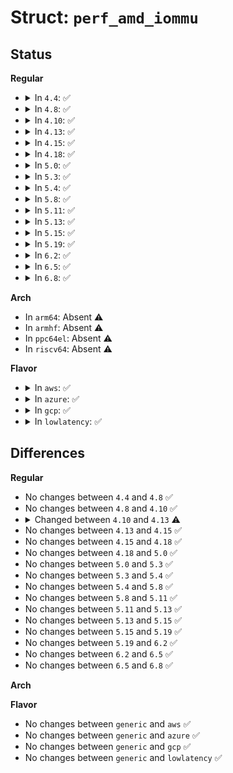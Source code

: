 # Struct: <code>perf_amd_iommu</code>

## Status
<b>Regular</b>
<ul>
<li>
<details>
<summary>In <code>4.4</code>: ✅</summary>

```c
struct perf_amd_iommu {
    struct pmu pmu;
    u8 max_banks;
    u8 max_counters;
    u64 cntr_assign_mask;
    raw_spinlock_t lock;
    const struct attribute_group * attr_groups[4];
};
```
</details>
</li>
<li>
<details>
<summary>In <code>4.8</code>: ✅</summary>

```c
struct perf_amd_iommu {
    struct pmu pmu;
    u8 max_banks;
    u8 max_counters;
    u64 cntr_assign_mask;
    raw_spinlock_t lock;
    const struct attribute_group * attr_groups[4];
};
```
</details>
</li>
<li>
<details>
<summary>In <code>4.10</code>: ✅</summary>

```c
struct perf_amd_iommu {
    struct pmu pmu;
    u8 max_banks;
    u8 max_counters;
    u64 cntr_assign_mask;
    raw_spinlock_t lock;
    const struct attribute_group * attr_groups[4];
};
```
</details>
</li>
<li>
<details>
<summary>In <code>4.13</code>: ✅</summary>

```c
struct perf_amd_iommu {
    struct list_head list;
    struct pmu pmu;
    struct amd_iommu *iommu;
    char name[16];
    u8 max_banks;
    u8 max_counters;
    u64 cntr_assign_mask;
    raw_spinlock_t lock;
};
```
</details>
</li>
<li>
<details>
<summary>In <code>4.15</code>: ✅</summary>

```c
struct perf_amd_iommu {
    struct list_head list;
    struct pmu pmu;
    struct amd_iommu *iommu;
    char name[16];
    u8 max_banks;
    u8 max_counters;
    u64 cntr_assign_mask;
    raw_spinlock_t lock;
};
```
</details>
</li>
<li>
<details>
<summary>In <code>4.18</code>: ✅</summary>

```c
struct perf_amd_iommu {
    struct list_head list;
    struct pmu pmu;
    struct amd_iommu *iommu;
    char name[16];
    u8 max_banks;
    u8 max_counters;
    u64 cntr_assign_mask;
    raw_spinlock_t lock;
};
```
</details>
</li>
<li>
<details>
<summary>In <code>5.0</code>: ✅</summary>

```c
struct perf_amd_iommu {
    struct list_head list;
    struct pmu pmu;
    struct amd_iommu *iommu;
    char name[16];
    u8 max_banks;
    u8 max_counters;
    u64 cntr_assign_mask;
    raw_spinlock_t lock;
};
```
</details>
</li>
<li>
<details>
<summary>In <code>5.3</code>: ✅</summary>

```c
struct perf_amd_iommu {
    struct list_head list;
    struct pmu pmu;
    struct amd_iommu *iommu;
    char name[16];
    u8 max_banks;
    u8 max_counters;
    u64 cntr_assign_mask;
    raw_spinlock_t lock;
};
```
</details>
</li>
<li>
<details>
<summary>In <code>5.4</code>: ✅</summary>

```c
struct perf_amd_iommu {
    struct list_head list;
    struct pmu pmu;
    struct amd_iommu *iommu;
    char name[16];
    u8 max_banks;
    u8 max_counters;
    u64 cntr_assign_mask;
    raw_spinlock_t lock;
};
```
</details>
</li>
<li>
<details>
<summary>In <code>5.8</code>: ✅</summary>

```c
struct perf_amd_iommu {
    struct list_head list;
    struct pmu pmu;
    struct amd_iommu *iommu;
    char name[16];
    u8 max_banks;
    u8 max_counters;
    u64 cntr_assign_mask;
    raw_spinlock_t lock;
};
```
</details>
</li>
<li>
<details>
<summary>In <code>5.11</code>: ✅</summary>

```c
struct perf_amd_iommu {
    struct list_head list;
    struct pmu pmu;
    struct amd_iommu *iommu;
    char name[16];
    u8 max_banks;
    u8 max_counters;
    u64 cntr_assign_mask;
    raw_spinlock_t lock;
};
```
</details>
</li>
<li>
<details>
<summary>In <code>5.13</code>: ✅</summary>

```c
struct perf_amd_iommu {
    struct list_head list;
    struct pmu pmu;
    struct amd_iommu *iommu;
    char name[16];
    u8 max_banks;
    u8 max_counters;
    u64 cntr_assign_mask;
    raw_spinlock_t lock;
};
```
</details>
</li>
<li>
<details>
<summary>In <code>5.15</code>: ✅</summary>

```c
struct perf_amd_iommu {
    struct list_head list;
    struct pmu pmu;
    struct amd_iommu *iommu;
    char name[16];
    u8 max_banks;
    u8 max_counters;
    u64 cntr_assign_mask;
    raw_spinlock_t lock;
};
```
</details>
</li>
<li>
<details>
<summary>In <code>5.19</code>: ✅</summary>

```c
struct perf_amd_iommu {
    struct list_head list;
    struct pmu pmu;
    struct amd_iommu *iommu;
    char name[16];
    u8 max_banks;
    u8 max_counters;
    u64 cntr_assign_mask;
    raw_spinlock_t lock;
};
```
</details>
</li>
<li>
<details>
<summary>In <code>6.2</code>: ✅</summary>

```c
struct perf_amd_iommu {
    struct list_head list;
    struct pmu pmu;
    struct amd_iommu *iommu;
    char name[16];
    u8 max_banks;
    u8 max_counters;
    u64 cntr_assign_mask;
    raw_spinlock_t lock;
};
```
</details>
</li>
<li>
<details>
<summary>In <code>6.5</code>: ✅</summary>

```c
struct perf_amd_iommu {
    struct list_head list;
    struct pmu pmu;
    struct amd_iommu *iommu;
    char name[16];
    u8 max_banks;
    u8 max_counters;
    u64 cntr_assign_mask;
    raw_spinlock_t lock;
};
```
</details>
</li>
<li>
<details>
<summary>In <code>6.8</code>: ✅</summary>

```c
struct perf_amd_iommu {
    struct list_head list;
    struct pmu pmu;
    struct amd_iommu *iommu;
    char name[16];
    u8 max_banks;
    u8 max_counters;
    u64 cntr_assign_mask;
    raw_spinlock_t lock;
};
```
</details>
</li>
</ul>
<b>Arch</b>
<ul>
<li>
In <code>arm64</code>: Absent ⚠️
</li>
<li>
In <code>armhf</code>: Absent ⚠️
</li>
<li>
In <code>ppc64el</code>: Absent ⚠️
</li>
<li>
In <code>riscv64</code>: Absent ⚠️
</li>
</ul>
<b>Flavor</b>
<ul>
<li>
<details>
<summary>In <code>aws</code>: ✅</summary>

```c
struct perf_amd_iommu {
    struct list_head list;
    struct pmu pmu;
    struct amd_iommu *iommu;
    char name[16];
    u8 max_banks;
    u8 max_counters;
    u64 cntr_assign_mask;
    raw_spinlock_t lock;
};
```
</details>
</li>
<li>
<details>
<summary>In <code>azure</code>: ✅</summary>

```c
struct perf_amd_iommu {
    struct list_head list;
    struct pmu pmu;
    struct amd_iommu *iommu;
    char name[16];
    u8 max_banks;
    u8 max_counters;
    u64 cntr_assign_mask;
    raw_spinlock_t lock;
};
```
</details>
</li>
<li>
<details>
<summary>In <code>gcp</code>: ✅</summary>

```c
struct perf_amd_iommu {
    struct list_head list;
    struct pmu pmu;
    struct amd_iommu *iommu;
    char name[16];
    u8 max_banks;
    u8 max_counters;
    u64 cntr_assign_mask;
    raw_spinlock_t lock;
};
```
</details>
</li>
<li>
<details>
<summary>In <code>lowlatency</code>: ✅</summary>

```c
struct perf_amd_iommu {
    struct list_head list;
    struct pmu pmu;
    struct amd_iommu *iommu;
    char name[16];
    u8 max_banks;
    u8 max_counters;
    u64 cntr_assign_mask;
    raw_spinlock_t lock;
};
```
</details>
</li>
</ul>

## Differences
<b>Regular</b>
<ul>
<li>
No changes between <code>4.4</code> and <code>4.8</code> ✅
</li>
<li>
No changes between <code>4.8</code> and <code>4.10</code> ✅
</li>
<li>
<details>
<summary>Changed between <code>4.10</code> and <code>4.13</code> ⚠️</summary>
<ul>
<li>
<b>Field added. </b>
<code>struct list_head list</code>
</li>
<li>
<b>Field added. </b>
<code>struct amd_iommu *iommu</code>
</li>
<li>
<b>Field added. </b>
<code>char name[16]</code>
</li>
<li>
<b>Field removed. </b>
<code>const struct attribute_group * attr_groups[4]</code>
</li>
</ul>
</details>
</li>
<li>
No changes between <code>4.13</code> and <code>4.15</code> ✅
</li>
<li>
No changes between <code>4.15</code> and <code>4.18</code> ✅
</li>
<li>
No changes between <code>4.18</code> and <code>5.0</code> ✅
</li>
<li>
No changes between <code>5.0</code> and <code>5.3</code> ✅
</li>
<li>
No changes between <code>5.3</code> and <code>5.4</code> ✅
</li>
<li>
No changes between <code>5.4</code> and <code>5.8</code> ✅
</li>
<li>
No changes between <code>5.8</code> and <code>5.11</code> ✅
</li>
<li>
No changes between <code>5.11</code> and <code>5.13</code> ✅
</li>
<li>
No changes between <code>5.13</code> and <code>5.15</code> ✅
</li>
<li>
No changes between <code>5.15</code> and <code>5.19</code> ✅
</li>
<li>
No changes between <code>5.19</code> and <code>6.2</code> ✅
</li>
<li>
No changes between <code>6.2</code> and <code>6.5</code> ✅
</li>
<li>
No changes between <code>6.5</code> and <code>6.8</code> ✅
</li>
</ul>
<b>Arch</b>
<ul>
</ul>
<b>Flavor</b>
<ul>
<li>
No changes between <code>generic</code> and <code>aws</code> ✅
</li>
<li>
No changes between <code>generic</code> and <code>azure</code> ✅
</li>
<li>
No changes between <code>generic</code> and <code>gcp</code> ✅
</li>
<li>
No changes between <code>generic</code> and <code>lowlatency</code> ✅
</li>
</ul>
